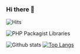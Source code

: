 ### Hi there 👋

![Hits](https://hits.seeyoufarm.com/api/count/incr/badge.svg?url=https://github.com/sokil)

![PHP Packagist Libraries](https://sokil.github.io/PackagistDashboard/dist/#sokil)

![Github stats](https://github-readme-stats.vercel.app/api?username=sokil&show_icons=true)
[![Top Langs](https://github-readme-stats.vercel.app/api/top-langs/?username=sokil&layout=compact)](https://github.com/anuraghazra/github-readme-stats)
